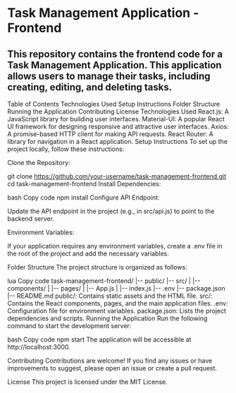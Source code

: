 # Task Management Application - Frontend
## This repository contains the frontend code for a Task Management Application. This application allows users to manage their tasks, including creating, editing, and deleting tasks.

Table of Contents
Technologies Used
Setup Instructions
Folder Structure
Running the Application
Contributing
License
Technologies Used
React.js: A JavaScript library for building user interfaces.
Material-UI: A popular React UI framework for designing responsive and attractive user interfaces.
Axios: A promise-based HTTP client for making API requests.
React Router: A library for navigation in a React application.
Setup Instructions
To set up the project locally, follow these instructions:

Clone the Repository:

git clone https://github.com/your-username/task-management-frontend.git
cd task-management-frontend
Install Dependencies:

bash
Copy code
npm install
Configure API Endpoint:

Update the API endpoint in the project (e.g., in src/api.js) to point to the backend server.

Environment Variables:

If your application requires any environment variables, create a .env file in the root of the project and add the necessary variables.

Folder Structure
The project structure is organized as follows:

lua
Copy code
task-management-frontend/
|-- public/
|-- src/
|   |-- components/
|   |-- pages/
|   |-- App.js
|   |-- index.js
|-- .env
|-- package.json
|-- README.md
public/: Contains static assets and the HTML file.
src/: Contains the React components, pages, and the main application files.
.env: Configuration file for environment variables.
package.json: Lists the project dependencies and scripts.
Running the Application
Run the following command to start the development server:

bash
Copy code
npm start
The application will be accessible at http://localhost:3000.

Contributing
Contributions are welcome! If you find any issues or have improvements to suggest, please open an issue or create a pull request.

License
This project is licensed under the MIT License.
